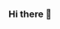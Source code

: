 ### Hi there 👋

<!--
**shreshth3142857/shreshth3142857** is a ✨ _special_ ✨ repository because its `README.md` (this file) appears on your GitHub profile.

Here are some ideas to get you started:

- 🔭 I’m currently working on Machine Learning and Artificial Intelligence Projects
- 🌱 I’m currently learning Full Stack web development
- 👯 I’m looking to collaborate on datasets and bugs
- 📫 How to reach me: https://www.linkedin.com/in/shreshth-s-619230260/

